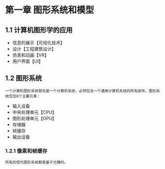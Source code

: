 # 第一章 图形系统和模型

## 1.1 计算机图形学的应用
- 信息的展示【可视化技术】
- 设计【工程建筑设计】
- 仿真和动画【VR】
- 用户界面【UI】

## 1.2 图形系统
    一个计算机图形系统首先是一个计算机系统，必然包含一个通用计算机系统的所有部件。图形系统包含6个主要元素：
- 输入设备
- 中央处理单元【CPU】
- 图形处理单元【GPU】
- 存储器
- 帧缓存
- 输出设备

### 1.2.1 像素和帧缓存
    所有的现代图形系统都是基于光栅的。